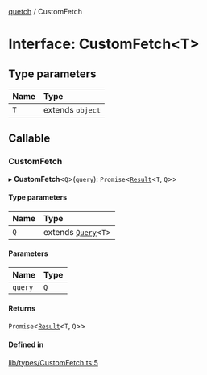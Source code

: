 [quetch](../README.md) / CustomFetch

# Interface: CustomFetch<T\>

## Type parameters

| Name | Type |
| :------ | :------ |
| `T` | extends `object` |

## Callable

### CustomFetch

▸ **CustomFetch**<`Q`\>(`query`): `Promise`<[`Result`](../README.md#result)<`T`, `Q`\>\>

#### Type parameters

| Name | Type |
| :------ | :------ |
| `Q` | extends [`Query`](../README.md#query)<`T`\> |

#### Parameters

| Name | Type |
| :------ | :------ |
| `query` | `Q` |

#### Returns

`Promise`<[`Result`](../README.md#result)<`T`, `Q`\>\>

#### Defined in

[lib/types/CustomFetch.ts:5](https://github.com/nevoland/quetch/blob/72f665b/lib/types/CustomFetch.ts#L5)

